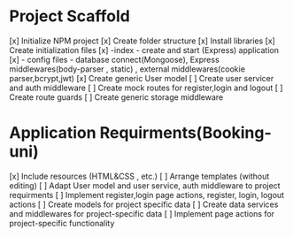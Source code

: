 # Project Scaffold

[x] Initialize NPM project
[x] Create folder structure
[x] Install libraries
[x] Create initialization files
[x] -index - create and start (Express) application
[x] - config files - database connect(Mongoose), Express middlewares(body-parser , static) , external middlewares(cookie parser,bcrypt,jwt)
[x] Create generic User model
[ ] Create user servicer and auth middleware
[ ] Create mock routes for register,login and logout
[ ] Create route guards
[ ] Create generic storage middleware

# Application Requirments(Booking-uni)

[x] Include resources (HTML&CSS , etc.)
[ ] Arrange templates (without editing)
[ ] Adapt User model and user service, auth middleware to project requirments
[ ] Implement register,login page actions, register, login, logout actions
[ ] Create models for project specific data
[ ] Create data services and middlewares for project-specific data
[ ] Implement page actions for project-specific functionality
